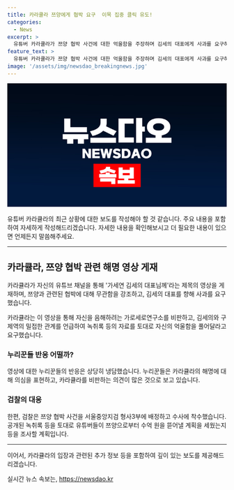 ```yaml
---
title: 카라큘라 쯔양에게 협박 요구  이목 집중 클릭 유도!
categories:
  - News
excerpt: >
  유튜버 카라큘라가 쯔양 협박 사건에 대한 억울함을 주장하며 김세의 대표에게 사과를 요구하는 영상을 게재했습니다. 녹취록에 따르면 유튜버 구제역과 쯔양이 거액의 계약을 맺었고, 카라큘라가 구제역을 독려하는 발언이 포착됐습니다. 한편, 검찰은 이 사건을 수사 중이며, 녹취록을 토대로 유튜버들의 계획을 조사 중입니다. 카라큘라의 해명에도 누리꾼들의 반응은 냉담하며 이에 대한 의혹을 제기하는 의견이 많이 나왔습니다. (150자)
feature_text: >
  유튜버 카라큘라가 쯔양 협박 사건에 대한 억울함을 주장하며 김세의 대표에게 사과를 요구하는 영상을 게재했습니다. 녹취록에 따르면 유튜버 구제역과 쯔양이 거액의 계약을 맺었고, 카라큘라가 구제역을 독려하는 발언이 포착됐습니다. 한편, 검찰은 이 사건을 수사 중이며, 녹취록을 토대로 유튜버들의 계획을 조사 중입니다. 카라큘라의 해명에도 누리꾼들의 반응은 냉담하며 이에 대한 의혹을 제기하는 의견이 많이 나왔습니다. (150자)
image: '/assets/img/newsdao_breakingnews.jpg'
---
```


<p><img src="/assets/img/newsdao_breakingnews.jpg" alt="cryptoinkorea 속보" /></p>

<p>유튜버 카라큘라의 최근 상황에 대한 보도를 작성해야 할 것 같습니다. 주요 내용을 포함하여 자세하게 작성해드리겠습니다. 자세한 내용을 확인해보시고 더 필요한 내용이 있으면 언제든지 말씀해주세요.</p>

<hr />

<h2 data-ke-size="size26">카라큘라, 쯔양 협박 관련 해명 영상 게재</h2>

<p>카라큘라가 자신의 유튜브 채널을 통해 '가세연 김세의 대표님께'라는 제목의 영상을 게재하며, 쯔양과 관련된 협박에 대해 무관함을 강조하고, 김세의 대표를 향해 사과를 요구했습니다.</p>

<p data-ke-size="size16">카라큘라는 이 영상을 통해 자신을 음해하려는 가로세로연구소를 비판하고, 김세의와 구제역의 밀접한 관계를 언급하여 녹취록 등의 자료를 토대로 자신의 억울함을 풀어달라고 요구했습니다.</p>

<h3>누리꾼들 반응 어떨까?</h3>

<p>영상에 대한 누리꾼들의 반응은 상당히 냉담했습니다. 누리꾼들은 카라큘라의 해명에 대해 의심을 표현하고, 카라큘라를 비판하는 의견이 많은 것으로 보고 있습니다.</p>

<h3>검찰의 대응</h3>

<p>한편, 검찰은 쯔양 협박 사건을 서울중앙지검 형사3부에 배정하고 수사에 착수했습니다. 공개된 녹취록 등을 토대로 유튜버들이 쯔양으로부터 수억 원을 뜯어낼 계획을 세웠는지 등을 조사할 계획입니다.</p>

<hr />

<p>이어서, 카라큘라의 입장과 관련된 추가 정보 등을 포함하여 깊이 있는 보도를 제공해드리겠습니다.</p>
실시간 뉴스 속보는, <a href="https://newsdao.kr" rel="dofollow">https://newsdao.kr</a>



